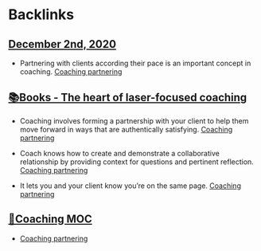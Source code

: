 
# Backlinks
## [December 2nd, 2020](<December 2nd, 2020.md>)
- Partnering with clients according their pace is an important concept in coaching. [Coaching partnering](<Coaching partnering.md>)

## [📚Books - The heart of laser-focused coaching](<📚Books - The heart of laser-focused coaching.md>)
-  Coaching involves forming a partnership with your client to help them move forward in ways that are authentically satisfying. [Coaching partnering](<Coaching partnering.md>)

- Coach knows how to create and demonstrate a collaborative relationship by providing context for questions and pertinent reflection. [Coaching partnering](<Coaching partnering.md>)

- It lets you and your client know you’re on the same page. [Coaching partnering](<Coaching partnering.md>)

## [🧭Coaching MOC](<🧭Coaching MOC.md>)
- [Coaching partnering](<Coaching partnering.md>)


